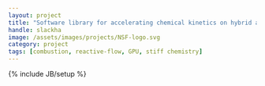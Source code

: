 ```yaml
---
layout: project
title: "Software library for accelerating chemical kinetics on hybrid architectures"
handle: slackha
image: /assets/images/projects/NSF-logo.svg
category: project
tags: [combustion, reactive-flow, GPU, stiff chemistry]
---
```

{% include JB/setup %}
